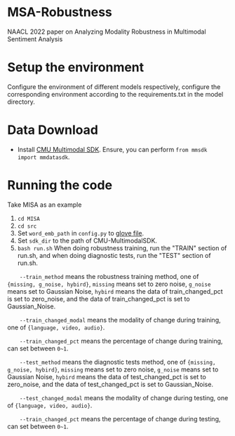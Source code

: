 # MSA-Robustness
NAACL 2022 paper on Analyzing Modality Robustness in Multimodal Sentiment Analysis

# Setup the environment
Configure the environment of different models respectively, configure the corresponding environment according to the requirements.txt in the model directory.

# Data Download
- Install [CMU Multimodal SDK](https://github.com/A2Zadeh/CMU-MultimodalSDK). Ensure, you can perform ```from mmsdk import mmdatasdk```.  

# Running the code
Take MISA as an example

1. ```cd MISA```
2. ```cd src```
3. Set ```word_emb_path``` in ```config.py``` to [glove file](http://nlp.stanford.edu/data/glove.840B.300d.zip).
4. Set ```sdk_dir``` to the path of CMU-MultimodalSDK.
3. ```bash run.sh``` When doing robustness training, run the "TRAIN" section of run.sh, and when doing diagnostic tests, run the "TEST" section of run.sh.

&ensp;&ensp;&ensp;&ensp;```--train_method``` means the robustness training method, one of ```{missing, g_noise, hybird}```, ```missing``` means set to zero noise, ```g_noise``` means set to Gaussian Noise, ```hybird``` means the data of train_changed_pct is set to zero_noise, and the data of train_changed_pct is set to Gaussian_Noise.

&ensp;&ensp;&ensp;&ensp;```--train_changed_modal``` means the modality of change during training, one of ```{language, video, audio}```.

&ensp;&ensp;&ensp;&ensp;```--train_changed_pct``` means the percentage of change during training, can set between ```0~1```.

&ensp;&ensp;&ensp;&ensp;```--test_method``` means the diagnostic tests method, one of ```{missing, g_noise, hybird}```, ```missing``` means set to zero noise, ```g_noise``` means set to Gaussian Noise, ```hybird``` means the data of test_changed_pct is set to zero_noise, and the data of test_changed_pct is set to Gaussian_Noise.

&ensp;&ensp;&ensp;&ensp;```--test_changed_modal``` means the modality of change during testing, one of ```{language, video, audio}```.

&ensp;&ensp;&ensp;&ensp;```--train_changed_pct``` means the percentage of change during testing, can set between ```0~1```.


